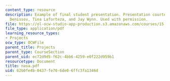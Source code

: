 ```yaml
---
content_type: resource
description: Example of final student presentation. Presentation courtesy of Alex
  Denissov, Tina Laforteza, and Jay Wynn. Used with permission.
file: https://ol-ocw-studio-app-production.s3.amazonaws.com/courses/15-875-applications-of-system-dynamics-spring-2004/62b0fe4b0437fe706de06ffc3fa1346d_nasa.pdf
file_type: application/pdf
learning_resource_types:
- Projects
ocw_type: OCWFile
parent_title: Projects
parent_type: CourseSection
parent_uid: ec72d9d5-f62c-4bb6-4259-e0f222d959b1
resourcetype: Document
title: nasa.pdf
uid: 62b0fe4b-0437-fe70-6de0-6ffc3fa1346d
---
```

